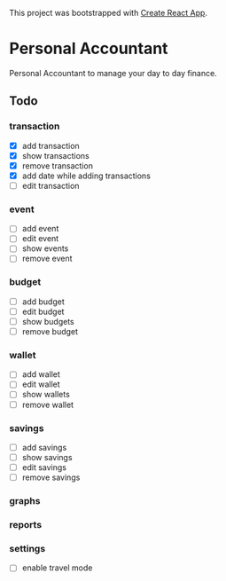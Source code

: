 This project was bootstrapped with [Create React App](https://github.com/facebookincubator/create-react-app).

# Personal Accountant
Personal Accountant to manage your day to day finance.

## Todo

### transaction
- [x] add transaction
- [x] show transactions
- [x] remove transaction
- [x] add date while adding transactions
- [ ] edit transaction

### event
- [ ] add event
- [ ] edit event
- [ ] show events
- [ ] remove event

### budget
- [ ] add budget
- [ ] edit budget
- [ ] show budgets
- [ ] remove budget

### wallet
- [ ] add wallet
- [ ] edit wallet
- [ ] show wallets
- [ ] remove wallet

### savings
- [ ] add savings
- [ ] show savings
- [ ] edit savings
- [ ] remove savings

### graphs

### reports

### settings
- [ ] enable travel mode
